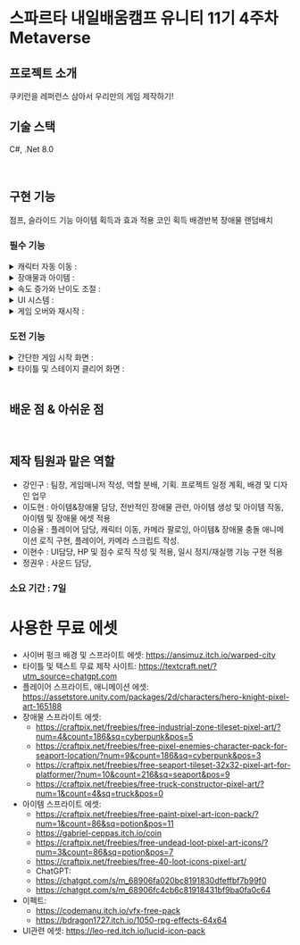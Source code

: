 # 스파르타 내일배움캠프 유니티 11기 4주차 Metaverse

## 프로젝트 소개
쿠키런을 레퍼런스 삼아서 우리만의 게임 제작하기!


## 기술 스택

C#, .Net 8.0

<br>

## 구현 기능
점프, 슬라이드 기능
아이템 획득과 효과 적용
코인 획득
배경반복
장애물 랜덤배치

### 필수 기능
<details>
<summary>캐릭터 자동 이동 : </summary>

   - 캐릭터가 일정한 속도로 자동 전진
   - 속도는 난이도에 따라 점진적으로 증가
    
</details>

<details>
<summary>장애물과 아이템 : </summary>

   - 점프(스페이스)와 슬라이드(Shift)로 회피 가능한 장애물 추가
   - 아이템 종류
        - 점수 아이템(코인 등)
        - 속도 증가/감소 아이템
        - 체력 회복 아이템
   - 속도는 난이도에 따라 점진적으로 증가
    
</details>

<details>
<summary>속도 증가와 난이도 조절 : </summary>

   - 일정 시간마다 장애물 빈도와 속도 증가
   - 난이도 조정에 따라 플레이어 반응 속도 요구
    
</details>

<details>
<summary>UI 시스템 : </summary>

   - 화면 상단에 현재 점수, 최고 점수, 남은 체력 표시
   - 게임 오버 화면과 재시작 버튼 추가
    
</details>

<details>
<summary>게임 오버와 재시작 : </summary>

   - 장애물에 부딪히거나 체력이 소진되면 게임 종료
   - 플레이어가 점수를 확인하고 다시 시작 가능
    
</details>

### 도전 기능

<details>
<summary>간단한 게임 시작 화면 : </summary>
    
   - **세부 요구 사항**
     - 게임 시작 전 **Play**, **Settings**, **Exit** 버튼을 포함한 시작 화면 제작
     - 간단한 배경 애니메이션이나 게임 로고 추가
    
</details>

<details>
<summary>타이틀 및 스테이지 클리어 화면 : </summary>
    
   - **세부 요구 사항**
     - 게임 시작 시 타이틀 화면 표시
    
</details>

<br>

## 배운 점 & 아쉬운 점

<br>

## 제작 팀원과 맡은 역할
- 강인구 : 팀장, 게임매니저 작성, 역할 분배, 기획. 프로젝트 일정 계획, 배경 및 디자인 업무
- 이도현 : 아이템&장애물 담당, 전반적인 장애물 관련, 아이템 생성 및 아이템 작동, 아이템 및 장애물 에셋 적용
- 이승율 : 플레이어 담당, 캐릭터 이동, 카메라 팔로잉, 아이템& 장애물 충돌 애니메이션 로직 구현, 플레이어, 카메라 스크립트 작성.
- 이현수 : UI담당, HP 및 점수 로직 작성 및 적용, 일시 정지/재실행 기능 구현 적용
- 정권우 : 사운드 담당, 

### 소요 기간 : 7일

# 사용한 무료 에셋
- 사이버 펑크 배경 및 스프라이트 에셋: https://ansimuz.itch.io/warped-city
- 타이틀 및 텍스트 무료 제작 사이트: https://textcraft.net/?utm_source=chatgpt.com
- 플레이어 스프라이트, 애니메이션 에셋: https://assetstore.unity.com/packages/2d/characters/hero-knight-pixel-art-165188
- 장애물 스프라이트 에셋:
  - https://craftpix.net/freebies/free-industrial-zone-tileset-pixel-art/?num=4&count=186&sq=cyberpunk&pos=5
  - https://craftpix.net/freebies/free-pixel-enemies-character-pack-for-seaport-location/?num=9&count=186&sq=cyberpunk&pos=3
  - https://craftpix.net/freebies/free-seaport-tileset-32x32-pixel-art-for-platformer/?num=10&count=216&sq=seaport&pos=9
  - https://craftpix.net/freebies/free-truck-constructor-pixel-art/?num=1&count=4&sq=truck&pos=0
- 아이템 스프라이트 에셋:
  - https://craftpix.net/freebies/free-paint-pixel-art-icon-pack/?num=1&count=86&sq=potion&pos=11
  - https://gabriel-ceppas.itch.io/coin
  - https://craftpix.net/freebies/free-undead-loot-pixel-art-icons/?num=3&count=86&sq=potion&pos=7
  - https://craftpix.net/freebies/free-40-loot-icons-pixel-art/
  - ChatGPT:
  - https://chatgpt.com/s/m_68906fa020bc8191830dfeffbf7b99f0
  - https://chatgpt.com/s/m_68906fc4cb6c81918431bf9ba0fa0c64
- 이펙트:
  - https://codemanu.itch.io/vfx-free-pack
  - https://bdragon1727.itch.io/1050-rpg-effects-64x64
- UI관련 에셋: https://leo-red.itch.io/lucid-icon-pack

